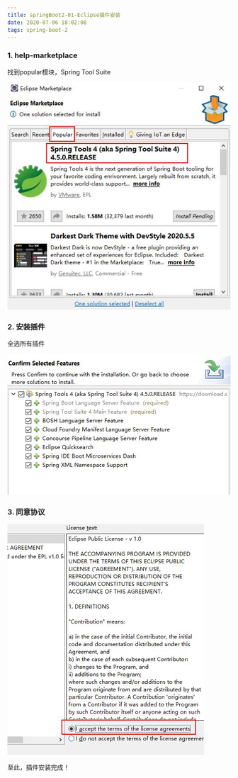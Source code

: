 ```yaml
---
title: springBoot2-01-Eclipse插件安装
date: 2020-07-06 18:02:08
tags: spring-boot-2
---
```


### 1. help-marketplace

找到popular模块，Spring Tool Suite

<img src='springBoot2-01-preparement\6cc3522c-f277-4a15-a67e-f6e9a58b6222.jpg'>

### 2. 安装插件

全选所有插件

<img src='springBoot2-01-preparement\52beec45-a256-47a1-b46c-f3d0943b77cb.jpg'>

### 3. 同意协议

<img src='springBoot2-01-preparement\ffcedaf2-3a32-49b5-94f5-23045e709b23.jpg'>

至此，插件安装完成！
